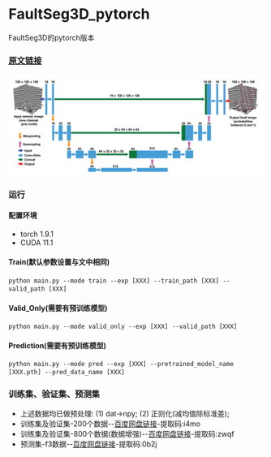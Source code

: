 # FaultSeg3D_pytorch
FaultSeg3D的pytorch版本

### [原文链接](http://cig.ustc.edu.cn/_upload/tpl/05/cd/1485/template1485/papers/wu2019FaultSeg3D.pdf)

![FaultSeg3D网络结构图](/docs/FaultSeg3D.png "FaultSeg3D")

### 运行
#### 配置环境
* torch 1.9.1
* CUDA 11.1
#### Train(默认参数设置与文中相同)
```angular2html
python main.py --mode train --exp [XXX] --train_path [XXX] --valid_path [XXX]
```
#### Valid_Only(需要有预训练模型)
```angular2html
python main.py --mode valid_only --exp [XXX] --valid_path [XXX] 
```
#### Prediction(需要有预训练模型)
```angular2html
python main.py --mode pred --exp [XXX] --pretrained_model_name [XXX.pth] --pred_data_name [XXX] 
```

### 训练集、验证集、预测集
* 上述数据均已做预处理: (1) dat->npy; (2) 正则化(减均值除标准差);
* 训练集及验证集-200个数据--[百度网盘链接](https://pan.baidu.com/s/10o848E2vMmjmi21xZBFRiw?pwd=i4mo)-提取码:i4mo 
* 训练集及验证集-800个数据(数据增强)--[百度网盘链接](https://pan.baidu.com/s/1PzsmRt9drnZI9J5GFOk9rw?pwd=zwqf)-提取码:zwqf 
* 预测集-f3数据--[百度网盘链接](https://pan.baidu.com/s/1iBnW94Yn2U0GQQF3-3pXOA?pwd=0b2j)-提取码:0b2j
